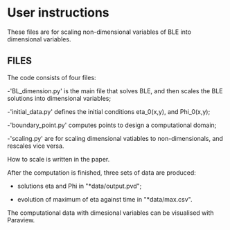 # User instructions

These files are for scaling non-dimensional variables of BLE into dimensional variables.


## FILES

The code consists of four files:

-'BL_dimension.py' is the main file that solves BLE, and then scales the BLE solutions into dimensional variables;

-'initial_data.py' defines the initial conditions eta_0(x,y), and Phi_0(x,y);

-'boundary_point.py' computes points to design a computational domain;

-'scaling.py' are for scaling dimensional vatiables to non-dimensionals, and rescales vice versa.

How to scale is written in the paper. 

After the computation is finished, three sets of data are produced:

- solutions eta and Phi in "*data/output.pvd";

- evolution of maximum of eta against time in "*data/max.csv".

The computational data with dimesional variables can be visualised with Paraview.


